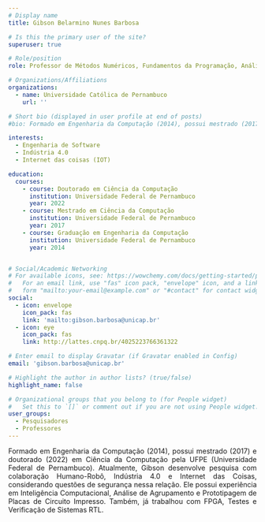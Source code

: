 ```yaml
---
# Display name
title: Gibson Belarmino Nunes Barbosa

# Is this the primary user of the site?
superuser: true

# Role/position
role: Professor de Métodos Numéricos, Fundamentos da Programação, Análise de Algoritmos, Elementos da Diferenciação Computacional, Computação Sociedade e Sustentabilidade, Programação Estruturada.

# Organizations/Affiliations
organizations:
  - name: Universidade Católica de Pernambuco
    url: ''

# Short bio (displayed in user profile at end of posts)
#bio: Formado em Engenharia da Computação (2014), possui mestrado (2017) e doutorado (2022) em Ciência da Computação pela UFPE (Universidade Federal de Pernambuco). Atualmente, Gibson desenvolve pesquisa com colaboração Humano-Robô, Indústria 4.0 e Internet das Coisas, considerando questões de segurança nessa relação. Ele possui experiência em Inteligência Computacional, Análise de Agrupamento e Prototipagem de Placas de Circuito Impresso. Também, já trabalhou com FPGA, Testes e Verificação de Sistemas RTL.

interests:
  - Engenharia de Software
  - Indústria 4.0
  - Internet das coisas (IOT)

education:
  courses:
    - course: Doutorado em Ciência da Computação
      institution: Universidade Federal de Pernambuco
      year: 2022
    - course: Mestrado em Ciência da Computação
      institution: Universidade Federal de Pernambuco
      year: 2017
    - course: Graduação em Engenharia da Computação
      institution: Universidade Federal de Pernambuco
      year: 2014


# Social/Academic Networking
# For available icons, see: https://wowchemy.com/docs/getting-started/page-builder/#icons
#   For an email link, use "fas" icon pack, "envelope" icon, and a link in the
#   form "mailto:your-email@example.com" or "#contact" for contact widget.
social:
  - icon: envelope
    icon_pack: fas
    link: 'mailto:gibson.barbosa@unicap.br'
  - icon: eye
    icon_pack: fas
    link: http://lattes.cnpq.br/4025223766361322

# Enter email to display Gravatar (if Gravatar enabled in Config)
email: 'gibson.barbosa@unicap.br'

# Highlight the author in author lists? (true/false)
highlight_name: false

# Organizational groups that you belong to (for People widget)
#   Set this to `[]` or comment out if you are not using People widget.
user_groups:
  - Pesquisadores
  - Professores
---
```


<div align="justify">
    Formado em Engenharia da Computação (2014), possui mestrado (2017) e doutorado (2022) em Ciência da Computação pela UFPE (Universidade Federal de Pernambuco). Atualmente, Gibson desenvolve pesquisa com colaboração Humano-Robô, Indústria 4.0 e Internet das Coisas, considerando questões de segurança nessa relação. Ele possui experiência em Inteligência Computacional, Análise de Agrupamento e Prototipagem de Placas de Circuito Impresso. Também, já trabalhou com FPGA, Testes e Verificação de Sistemas RTL.
</div>  

